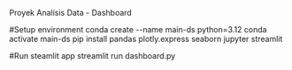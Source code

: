 
Proyek Analisis Data - Dashboard 

#Setup environment
conda create --name main-ds python=3.12
conda activate main-ds
pip install pandas plotly.express seaborn jupyter streamlit

#Run steamlit app
streamlit run dashboard.py